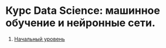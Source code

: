 # Курс Data Science: машинное обучение и нейронные сети.

1. [Начальный уровень](https://github.com/mr-Dmitri/My-education/tree/main/BELHARD/DataScience/BaseLevel)
